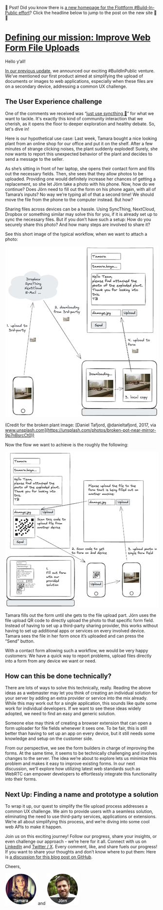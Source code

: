 🤫 Psst! Did you know there is [a new homepage for the Flottform #Build-In-Public effort](https://flottform.io)? Click the headline below to jump to the post on the new site 🚚✨

# [Defining our mission: Improve Web Form File Uploads](https://flottform.io/updates/2023-10-23-defining-our-mission-improve-web-form-file-ploads)

Hello y’all!

[In our previous update](../2023-10-11%20Starting%20to%20build/README.md), we announced our exciting #BuildInPublic venture. We’ve mentioned our first product aimed at simplifying the upload of documents or images to web applications, especially when these files are on a secondary device, addressing a common UX challenge.

## The User Experience challenge

One of the comments we received was “[just use syncthing 🧐](https://www.linkedin.com/feed/update/urn:li:activity:7117825210694647808?commentUrn=urn%3Ali%3Acomment%3A%28activity%3A7117825210694647808%2C7118256757151293440%29&dashCommentUrn=urn%3Ali%3Afsd_comment%3A%287118256757151293440%2Curn%3Ali%3Aactivity%3A7117825210694647808%29)” for what we want to tackle. It's exactly this kind of community interaction that we cherish, as it opens the floor to deeper exploration and healthy debate. So, let's dive in!

Here is our hypothetical use case: Last week, Tamara bought a nice looking plant from an online shop for our office and put it on the shelf. After a few minutes of strange clicking noises, the plant suddenly exploded! Surely, she now wants to report this unexpected behavior of the plant and decides to send a message to the seller.

As she’s sitting in front of her laptop, she opens their contact form and fills out the necessary fields. Then, she sees that they allow photos to be uploaded. Providing one would definitely increase her chances of getting a replacement, so she let Jörn take a photo with his phone. Now, how do we continue? Does Jörn need to fill out the form on his phone again, with all of Tamara’s inputs? No way we’re typing all of that a second time! We should move the file from the phone to the computer instead. But how?

Sharing files across devices can be a hassle. Using SyncThing, NextCloud, Dropbox or something similar may solve this for you, if it is already set up to sync the necessary files. But if you don’t have such a setup: How do you securely share this photo? And how many steps are involved to share it?

See this short image of the typical workflow, when we want to attach a photo:

![A diagram of the current workflow](./workflow-current.png)

(Credit for the broken plant image: [Daniel Tafjord, @danieltafjord, 2017, via www.unsplash.com](https://unsplash.com/photos/broken-pot-near-mirror-9p7nBsrcCt0))

Now the flow we want to achieve is the roughly the following:

![A diagram of the proposed workflow](./workflow-new.png)

Tamara fills out the form until she gets to the file upload part. Jörn uses the file upload QR code to directly upload the photo to that specific form field. Instead of having to set up a third-party sharing provider, this works without having to set up additional apps or services on every involved device. Tamara sees the file in her form once it’s uploaded and can press the “Send” button.

With a contact form allowing such a workflow, we would be very happy customers: We have a quick way to report problems, upload files directly into a form from any device we want or need.

## How can this be done technically?

There are lots of ways to solve this technically, really. Reading the above ideas as a webmaster may let you think of creating an individual solution for your server by adding an extra provider or service into the mix already. While this may work out for a single application, this sounds like quite some work for individual developers. If we want to see these ideas widely adopted, we need to find an easy and generic solution.

Someone else may think of creating a browser extension that can open a form uploader for file fields whenever it sees one. To be fair, this is still better than having to set up an app on every device, but it still needs some knowledge and setup on the customer side.

From our perspective, we see the form builders in charge of improving the forms. At the same time, it seems to be technically challenging and involves changes to the server. The idea we’re about to explore lets us minimize this problem and makes it easy to improve existing forms. In our next discussion, we'll explore how utilizing latest web standards such as WebRTC can empower developers to effortlessly integrate this functionality into their forms.

## Next Up: Finding a name and prototype a solution

To wrap it up, our quest to simplify the file upload process addresses a common UX challenge. We aim to provide users with a seamless solution, eliminating the need to use third-party services, applications or extensions. We’re all about simplifying this process, and we’re diving into some cool web APIs to make it happen.

Join us on this exciting journey! Follow our progress, share your insights, or even challenge our approach - we’re here for it all. Connect with us on [LinkedIn](https://www.linkedin.com/company/compose-us/) and [Twitter / X](https://twitter.com/compose_us). Every comment, like, and share fuels our progress! If you want to share your thoughts and don’t know where to put them: Here is [a discussion for this blog post on GitHub](https://github.com/compose-us/build-in-public/discussions/2).

Cheers,

[![Tamara](../tamara.png)](https://www.linkedin.com/in/tamara-bogantseva/) and [![Jörn](../joern.png)](https://www.linkedin.com/in/joern-bernhardt/)

